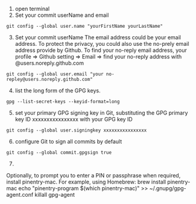 
1. open terminal 
2. Set your commit userName and email
  
```
git config --global user.name "yourFirstName yourLastName"
```
  
3. Set your commit userName
The email address could be your email address. To protect the privacy, you could also use the no-prely email address provide by Github. To find your no-reply email address, your profile => Github setting => Email => find your no-reply address with @users.noreply.github.com
  
```
git config --global user.email "your no-repley@users.noreply.github.com"
```
4. list the long form of the GPG keys. 
```
gpg --list-secret-keys --keyid-format=long
```
5. set your primary GPG signing key in Git, substituting the GPG primary key ID xxxxxxxxxxxxxxxx with your GPG key ID

```
git config --global user.signingkey xxxxxxxxxxxxxxxx
```
6. configure Git to sign all commits by default
```
git config --global commit.gpgsign true
```
7. 
 Optionally, to prompt you to enter a PIN or passphrase when required, install pinentry-mac. For example, using Homebrew:
brew install pinentry-mac
echo "pinentry-program $(which pinentry-mac)" >> ~/.gnupg/gpg-agent.conf
killall gpg-agent



